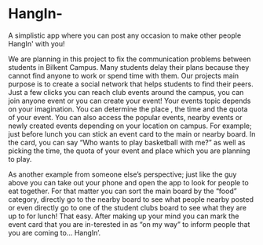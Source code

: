 # HangIn-
A simplistic app where you can post any occasion to make other people HangIn' with you!

We are planning in this project to fix the communication problems between students in Bilkent Campus. Many students delay their plans because they cannot find anyone to work or spend time with them. Our projects main purpose is to create a social network that helps students to find their peers. Just a few clicks you can reach club events around the campus, you can join anyone event or you can create your event!  Your events topic depends on your imagination. You can determine the place , the time and the quota of your event. You can also access the popular events, nearby events or newly created events depending on your location on campus.    For example; just before lunch you can stick an event card to the main or nearby board. In  the card, you can say “Who wants to play basketball with me?” as well as picking the time, the quota of your event and place which you are planning to play.

As another example from someone else’s perspective; just like the guy above you can take out your phone and open the app to look for people to eat together. For that matter you can sort the main board by the “food” category, directly go to the nearby board to see what people nearby posted or even directly go to one of the student clubs board to see what they are up to for lunch! That easy. After making up your mind you can mark the event card that you are in-terested in as “on my way” to inform people that you are coming to… HangIn’.
